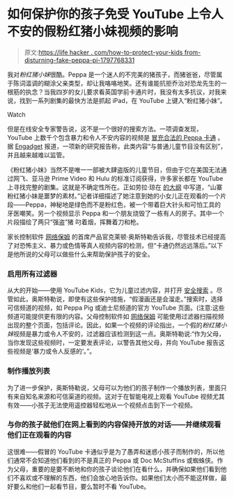 # 如何保护你的孩子免受 YouTube 上令人不安的假粉红猪小妹视频的影响

> 原文:[https://life hacker . com/how-to-protect-your-kids from-disturning-fake-peppa-pi-1797768331](https://lifehacker.com/how-to-protect-your-kids-from-disturbing-fake-peppa-pi-1797768331)

我对*粉红猪小妹*很酷。Peppa 是一个迷人的不完美的猪孩子，而猪爸爸，尽管属于陈词滥调的糊涂父亲类型，却让我咯咯地笑。还有谁能抗拒乔治对恐龙先生的一根筋的执念？当我四岁的女儿要求看英国学前卡通片时，我没有太多抗议，对我来说，找到一系列剧集的最快方法是抓起 iPad，在 YouTube 上键入“粉红猪小妹”。

Watch

但是在线安全专家警告说，这不是一个很好的搜索方法。一项调查发现，YouTube 上数千个包含暴力和令人不安内容的视频是 [冒充合法的 Peppa 卡通](https://theoutline.com/post/1239/youtube-has-a-fake-peppa-pig-problem) 。据 [Engadget](https://www.engadget.com/2017/07/12/disturbing-fake-youtube-shows-fool-kids/) 报道，一项新的研究报告称，此类内容“与普通儿童节目没有区别”，并且越来越难以监管。

《粉红猪小妹》当然不是唯一一部被大肆盗版的儿童节目，但由于它在美国无法通过网飞、亚马逊 Prime Video 和 Hulu 的标准订阅获得，许多家长都在 YouTube 上寻找完整的剧集。这就是不确定性所在。正如劳拉·琼在 [的大纲](https://theoutline.com/post/1239/youtube-has-a-fake-peppa-pig-problem) 中写道，“山寨粉红猪小妹是噩梦的素材。”记者详细描述了她注意到她的小女儿正在观看的一个片段——Peppa，神秘地是绿色而不是粉红色，被一个带着巨大针头和可怕工具的牙医嘲笑。另一个视频显示 Peppa 和一个朋友烧毁了一栋有人的房子。其中一个片段描绘了两只“强盗”猪 叼着烟，挥舞着刀和枪。

家长控制软件 [网络保姆](https://www.netnanny.com/) 的首席产品官克莱顿·奥斯特勒告诉我，尽管技术已经提高了对恐怖主义、暴力或色情等真人视频内容的检测，但“卡通仍然远远落后。”以下是他所说的父母可以做些什么来帮助保护孩子的安全。

### 启用所有过滤器

从大的开始——使用 YouTube Kids，它为儿童过滤内容，并打开 [安全搜索](https://search.norton.com/) 。尽管如此，奥斯特勒说，即使有这些保护措施，“假漫画还是会溜走。”搜索时，选择可信频道的视频，如 Peppa Pig 或迪士尼频道的官方 YouTube 页面。(注意:这些频道可能提供更有限的内容。父母控制软件如 [网络保姆](http://lifehacker.com/how-can-i-kid-proof-my-pc-and-gadgets-5946947) 可能使用过滤器扫描视频出现的整个页面，包括评论。因此，如果一个视频的评论指出，一个假的*粉红猪小妹*视频是暴力或令人不安的，过滤器应该检测到这一点。奥斯特勒说:“作为父母，当你发现这些视频时，一定要发表评论，以警告其他父母，并向 YouTube 报告这些视频是‘暴力或令人反感的’。”。

### 制作播放列表

为了进一步保护，奥斯特勒说，父母可以为他们的孩子制作一个播放列表，里面只有来自知名来源和可信渠道的视频。这对于在智能电视上观看 YouTube 视频尤其有效——小孩子无法使用遥控器轻松地从一个视频点击到下一个视频。

### 与你的孩子就他们在网上看到的内容保持开放的对话——并继续观看他们正在观看的内容

这很难——假冒的 YouTube 卡通似乎是为了愚弄和迷惑小孩子而制作的，所以他们通常不会知道他们看到的不是真正的 Peppa 或 Doc McStuffins 或蜘蛛侠。作为父母，重要的是要不断地和你的孩子谈论他们在看什么，并确保如果他们看到他们不喜欢或不理解的东西，他们会放心地告诉你。如果他们太小而不能这样做，最好要么和他们一起看节目，要么暂时不看 YouTube。